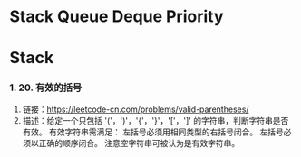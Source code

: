 
# Stack Queue Deque Priority
# Stack
### 1. 20. 有效的括号
1. 链接：https://leetcode-cn.com/problems/valid-parentheses/
2. 描述：给定一个只包括 '('，')'，'{'，'}'，'['，']' 的字符串，判断字符串是否有效。
        有效字符串需满足：
        左括号必须用相同类型的右括号闭合。
        左括号必须以正确的顺序闭合。
        注意空字符串可被认为是有效字符串。
